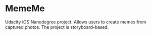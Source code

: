 # MemeMe

Udacity iOS Nanodegree project. Allows users to create memes from captured photos. The project is storyboard-based.
